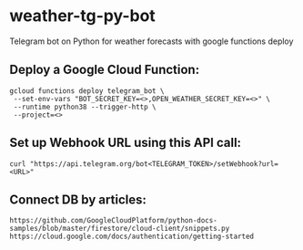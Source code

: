 # weather-tg-py-bot
Telegram bot on Python for weather forecasts with google functions deploy

## Deploy a Google Cloud Function:
```
gcloud functions deploy telegram_bot \
 --set-env-vars "BOT_SECRET_KEY=<>,OPEN_WEATHER_SECRET_KEY=<>" \
 --runtime python38 --trigger-http \
 --project=<>
```

## Set up Webhook URL using this API call:
```
curl "https://api.telegram.org/bot<TELEGRAM_TOKEN>/setWebhook?url=<URL>"
```

## Connect DB by articles:
````
https://github.com/GoogleCloudPlatform/python-docs-samples/blob/master/firestore/cloud-client/snippets.py
https://cloud.google.com/docs/authentication/getting-started
````
